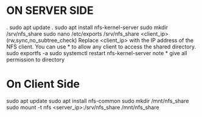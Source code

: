 # ON SERVER SIDE
. sudo apt update
. sudo apt install nfs-kernel-server
sudo mkdir /srv/nfs_share
sudo nano /etc/exports
/srv/nfs_share  <client_ip>(rw,sync,no_subtree_check)
Replace <client_ip> with the IP address of the NFS client. You can use * to allow any client to access the shared directory.
sudo exportfs -a
sudo systemctl restart nfs-kernel-server
note * give all permission to directory

# On Client Side

sudo apt update
sudo apt install nfs-common
sudo mkdir /mnt/nfs_share
sudo mount -t nfs <server_ip>:/srv/nfs_share /mnt/nfs_share

